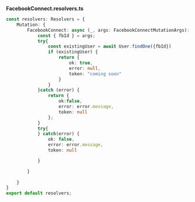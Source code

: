 **FacebookConnect.resolvers.ts**
```typescript
const resolvers: Resolvers = {
	Mutation: {
		FacebookConnect: async (_, args: FacebookConnectMutationArgs): Promise<FacebookConnectResponse> => {
			const { fbId } = args;
			try{
				const existingUser = await User.findOne({fbId})
				if (existingUser) {
					return {
						ok: true,
						error: null,
						token: "coming soon"
					}
				}
			}catch (error) {
				return {
					ok:false,
					error: error.message,
					token: null
				};
			}
			try{
			} catch(error) {
				ok: false,
				error: error.message,
				token: null

			}

		}
		
	}
}
export default resolvers;
```
<!--stackedit_data:
eyJoaXN0b3J5IjpbMTE5NDI1ODE3NSwtODk3OTUyMDc2XX0=
-->